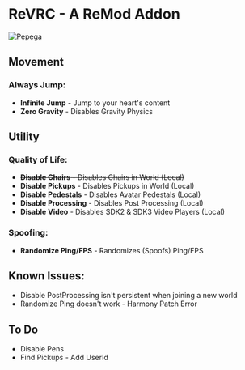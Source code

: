 # ReVRC - A ReMod Addon
![Pepega](https://raw.githubusercontent.com/imxLucid/ReVRC/main/pepega.png)
## Movement

### Always Jump:
- **Infinite Jump** - Jump to your heart's content
- **Zero Gravity** - Disables Gravity Physics

## Utility

### Quality of Life:
- ~~**Disable Chairs** - Disables Chairs in World (Local)~~
- **Disable Pickups** - Disables Pickups in World (Local)
- **Disable Pedestals** - Disables Avatar Pedestals (Local)
- **Disable Processing** - Disables Post Processing (Local)
- **Disable Video** - Disables SDK2 & SDK3 Video Players (Local)

### Spoofing:
- **Randomize Ping/FPS** - Randomizes (Spoofs) Ping/FPS

## Known Issues:

- Disable PostProcessing isn't persistent when joining a new world
- Randomize Ping doesn't work - Harmony Patch Error

## To Do
- Disable Pens
- Find Pickups - Add UserId
